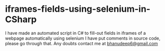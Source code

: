 # iframes-fields-using-selenium-in-CSharp
I have made an automated script in C# to fill-out fields in iframes of a webpage automatically using selenium
I have put comments in source code, please go through that.
Any doubts contact me at bhanudeep6@gmail.com
